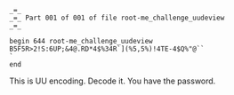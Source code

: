 ```
_=_
_=_ Part 001 of 001 of file root-me_challenge_uudeview
_=_

begin 644 root-me_challenge_uudeview
B5F5R>2!S:6UP;&4@.RD*4$%34R`](%5,5%)!4TE-4$Q%"@``
`
end

```

This is UU encoding. Decode it. You have the password.
